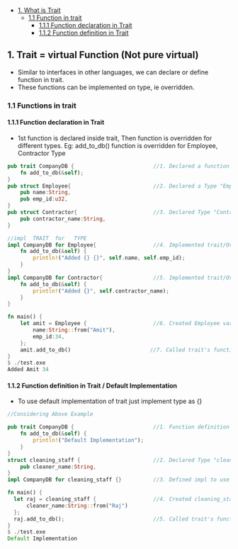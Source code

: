 - [1. What is Trait](#what)
  - [1.1 Function in trait](#fun)
    - [1.1.1 Function declaration in Trait](#dec)
    - [1.1.2 Function definition in Trait](#def)

<a name=what></a>
## 1. Trait = virtual Function (Not pure virtual)
- Similar to interfaces in other languages, we can declare or define function in trait.
- These functions can be implemented on type, ie overridden.

<a name=fun></a>
### 1.1 Functions in trait

<a name=dec></a>
#### 1.1.1 Function declaration in Trait
- 1st function is declared inside trait, Then function is overridden for different types. Eg: add_to_db() function is overridden for Employee, Contractor Type
```rust
pub trait CompanyDB {                         //1. Declared a function inside trait
    fn add_to_db(&self);
}
pub struct Employee{                          //2. Declared a Type "Employee struct"
    pub name:String,
    pub emp_id:u32,
}
pub struct Contractor{                        //3. Declared Type "Contractor struct".
    pub contractor_name:String,
}

//impl  TRAIT  for   TYPE
impl CompanyDB for Employee{                  //4. Implemented trait/Overridden for Type="Employee struct"
    fn add_to_db(&self) {
        println!("Added {} {}", self.name, self.emp_id);
    }
}
impl CompanyDB for Contractor{                //5. Implemented trait/Overrideen for Type="Contractor struct"
    fn add_to_db(&self) {
        println!("Added {}", self.contractor_name);
    }
}

fn main() {
    let amit = Employee {                     //6. Created Employee variable
        name:String::from("Amit"),
        emp_id:34,
    };
    amit.add_to_db()                         //7. Called trait's function for type
}
$ ./test.exe
Added Amit 34
```

<a name=def></a>
#### 1.1.2 Function definition in Trait / Default Implementation
- To use default implementation of trait just implement type as {}
```rust
//Considering Above Example

pub trait CompanyDB {                         //1. Function definition is provided in trait
    fn add_to_db(&self) {
        println!("Default Implementation");
    }
}
struct cleaning_staff {                       //2. Declared Type "cleaning_staff struct"
    pub cleaner_name:String,
}
impl CompanyDB for cleaning_staff {}          //3. Defined impl to use default impl

fn main() {                                   
  let raj = cleaning_staff {                  //4. Created cleaning_staff variable
      cleaner_name:String::from("Raj") 
  };
  raj.add_to_db();                            //5. Called trait's function for type
}
$ ./test.exe
Default Implementation
```
